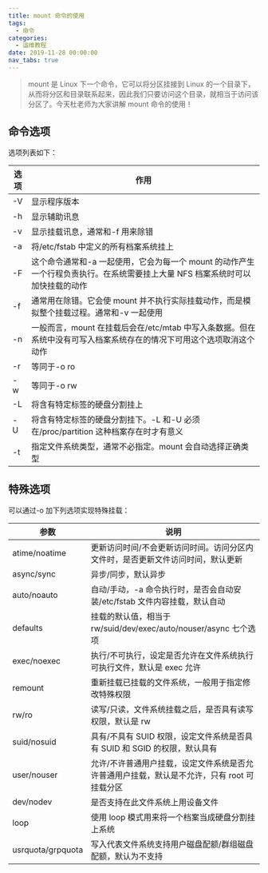 ```yaml
---
title: mount 命令的使用
tags:
  - 命令
categories:
  - 运维教程
date: 2019-11-28 00:00:00
nav_tabs: true
---
```


> mount 是 Linux 下一个命令，它可以将分区挂接到 Linux 的一个目录下，从而将分区和目录联系起来，因此我们只要访问这个目录，就相当于访问该分区了。今天杜老师为大家讲解 mount 命令的使用！

<!-- more -->

## 命令选项

选项列表如下：

| 选项 | 作用 |
| - | - |
| -V | 显示程序版本 |
| -h | 显示辅助讯息 |
| -v | 显示挂载讯息，通常和-f 用来除错 |
| -a | 将/etc/fstab 中定义的所有档案系统挂上 |
| -F | 这个命令通常和-a 一起使用，它会为每一个 mount 的动作产生一个行程负责执行。在系统需要挂上大量 NFS 档案系统时可以加快挂载的动作 |
| -f | 通常用在除错。它会使 mount 并不执行实际挂载动作，而是模拟整个挂载过程。通常和-v 一起使用 |
| -n | 一般而言，mount 在挂载后会在/etc/mtab 中写入条数据。但在系统中没有可写入档案系统存在的情况下可用这个选项取消这个动作 |
| -r | 等同于-o ro |
| -w | 等同于-o rw |
| -L | 将含有特定标签的硬盘分割挂上 |
| -U | 将含有特定标签的硬盘分割挂下。-L 和-U 必须在/proc/partition 这种档案存在时才有意义 |
| -t | 指定文件系统类型，通常不必指定。mount 会自动选择正确类型 |

## 特殊选项

可以通过-o 加下列选项实现特殊挂载：

| 参数 | 说明 |
| - | - |
| atime/noatime | 更新访问时间/不会更新访问时间。访问分区内文件时，是否更新文件访问时间，默认更新 |
| async/sync | 异步/同步，默认异步 |
| auto/noauto | 自动/手动，-a 命令执行时，是否会自动安装/etc/fstab 文件内容挂载，默认自动 |
| defaults | 挂载的默认值，相当于 rw/suid/dev/exec/auto/nouser/async 七个选项 |
| exec/noexec | 执行/不可执行，设定是否允许在文件系统执行可执行文件，默认是 exec 允许 |
| remount | 重新挂载已挂载的文件系统，一般用于指定修改特殊权限 |
| rw/ro | 读写/只读，文件系统挂载之后，是否具有读写权限，默认是 rw |
| suid/nosuid | 具有/不具有 SUID 权限，设定文件系统是否具有 SUID 和 SGID 的权限，默认具有 |
| user/nouser | 允许/不许普通用户挂载，设定文件系统是否允许普通用户挂载，默认是不允许，只有 root 可挂载分区 |
| dev/nodev | 是否支持在此文件系统上用设备文件 |
| loop | 使用 loop 模式用来将一个档案当成硬盘分割挂上系统 |
| usrquota/grpquota | 写入代表文件系统支持用户磁盘配额/群组磁盘配额，默认为不支持 |